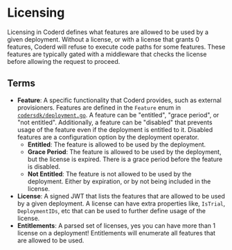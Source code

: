 # Licensing

Licensing in Coderd defines what features are allowed to be used by a given deployment. Without a license, or with a license that grants 0 features, Coderd will refuse to execute code paths for some features. These features are typically gated with a middleware that checks the license before allowing the request to proceed.


## Terms

- **Feature**: A specific functionality that Coderd provides, such as external provisioners. Features are defined in the `Feature` enum in [`codersdk/deployment.go`](https://github.com/coder/coder/blob/main/codersdk/deployment.go#L36-L60). A feature can be "entitled", "grace period", or "not entitled". Additionally, a feature can be "disabled" that prevents usage of the feature even if the deployment is entitled to it. Disabled features are a configuration option by the deployment operator.
  - **Entitled**: The feature is allowed to be used by the deployment.
  - **Grace Period**: The feature is allowed to be used by the deployment, but the license is expired. There is a grace period before the feature is disabled.
  - **Not Entitled**: The feature is not allowed to be used by the deployment. Either by expiration, or by not being included in the license.
- **License**: A signed JWT that lists the features that are allowed to be used by a given deployment. A license can have extra properties like, `IsTrial`, `DeploymentIDs`, etc that can be used to further define usage of the license.
- **Entitlements**: A parsed set of licenses, yes you can have more than 1 license on a deployment! Entitlements will enumerate all features that are allowed to be used.
